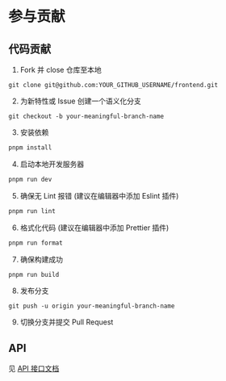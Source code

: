 # 参与贡献

## 代码贡献

1. Fork 并 close 仓库至本地

```
git clone git@github.com:YOUR_GITHUB_USERNAME/frontend.git
```

2. 为新特性或 Issue 创建一个语义化分支

```
git checkout -b your-meaningful-branch-name
```

3. 安装依赖

```bash
pnpm install
```

4. 启动本地开发服务器

```bash
pnpm run dev
```

5. 确保无 Lint 报错 (建议在编辑器中添加 Eslint 插件)

```bash
pnpm run lint
```

6. 格式化代码 (建议在编辑器中添加 Prettier 插件)

```bash
pnpm run format
```

7. 确保构建成功

```bash
pnpm run build
```

8. 发布分支

```
git push -u origin your-meaningful-branch-name
```

9. 切换分支并提交 Pull Request

## API

见 [API 接口文档](/API.md)
